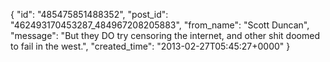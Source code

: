  {
   "id": "485475851488352",
   "post_id": "462493170453287_484967208205883",
   "from_name": "Scott Duncan",
   "message": "But they DO try censoring the internet, and other shit doomed to fail in the west.",
   "created_time": "2013-02-27T05:45:27+0000"
 }
